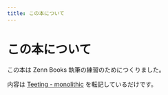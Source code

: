 ```yaml
---
title: この本について
---
```


# この本について
この本は Zenn Books 執筆の練習のためにつくりました。

内容は [Teeting - monolithic](https://stakiran.github.io/monolithic/teeting.html) を転記しているだけです。
